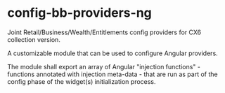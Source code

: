 # config-bb-providers-ng

Joint Retail/Business/Wealth/Entitlements config providers for CX6 collection version.

A customizable module that can be used to configure Angular providers.

The module shall export an array of Angular "injection functions" - functions annotated with injection meta-data - that are run as part of the config phase of the widget(s) initialization process.
